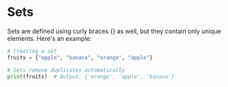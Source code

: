 # Sets

Sets are defined using curly braces {} as well, but they contain only unique elements. Here's an example:

```python
# Creating a set
fruits = {"apple", "banana", "orange", "apple"}

# Sets remove duplicates automatically
print(fruits)  # Output: {'orange', 'apple', 'banana'}
```